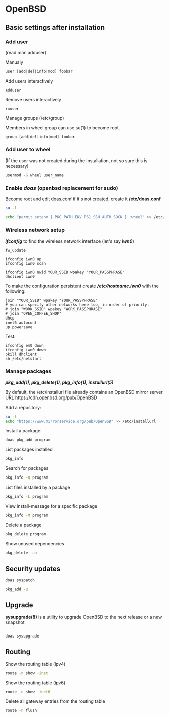 # OpenBSD
## Basic settings after installation

### Add user

(read man adduser)

Manualy
```shell
user [add|del|info|mod] foobar
```

Add users interactively
```shell
adduser
```
Remove users interactively
```shell
rmuser
```
Manage groups (/etc/group)

Members in wheel group can use su(1) to become root. 

```shell
group [add|del|info|mod] foobar
```

### Add user to wheel
(If the user was not created during the installation, not so sure this is necessary)

```bash
usermod -G wheel user_name
```

### Enable _doas_ (openbsd replacement for sudo)
Become root and edit doas.conf
if it's not created, create it __/etc/doas.conf__

```bash
su -l

echo "permit setenv { PKG_PATH ENV PS1 SSH_AUTH_SOCK } :wheel" >> /etc/doas.conf
```
### Wireless network setup

***ifconfig*** to find the wireless network interface (let's say ***iwn0***)

```
fw_update

ifconfig iwn0 up
ifconfig iwn0 scan

ifconfig iwn0 nwid YOUR_SSID wpakey "YOUR_PASSPHRASE"
dhclient iwn0

```
To make the configuration persistent create ***/etc/hostname.iwn0*** with the following:

```
join "YOUR_SSID" wpakey "YOUR_PASSPHRASE"
# you can specify other networks here too, in order of priority:
# join "WORK_SSID" wpakey "WORK_PASSPHRASE"
# join "OPEN_COFFEE_SHOP"
dhcp
inet6 autoconf
up powersave

```
Test:

```
ifconfig em0 down
ifconfig iwn0 down
pkill dhclient
sh /etc/netstart
```

### Manage packages
***pkg_add(1), pkg_delete(1), pkg_info(1), installurl(5)***

By default, the /etc/installurl file already contains an OpenBSD mirror server URL
https://cdn.openbsd.org/pub/OpenBSD

Add a repository:

```bash
su -l
echo "https://www.mirrorservice.org/pub/OpenBSD" >> /etc/installurl
```

Install a package:

```bash
doas pkg_add program
```
List packages installed
```bash
pkg_info
```
Search for packages
```bash
pkg_info -Q program
```
List files installed by a package
```bash
pkg_info -L program
```
View install-message for a specific package
```bash
pkg_info -M program
```
Delete a package
```bash
pkg_delete program
```
Show unused dependencies
```bash
pkg_delete -an
```

## Security updates

```bash
doas syspatch

pkg_add -u
```

## Upgrade

**sysupgrade(8)** is a utility to upgrade OpenBSD to the next release or a new snapshot

```bash

doas sysupgrade

```


## Routing

Show the routing table (ipv4)
```bash
route -n show -inet
```
Show the routing table (ipv6)

```bash
route -n show -inet6
```
Delete all gateway entries from the routing table
```bash
route -n flush
```

